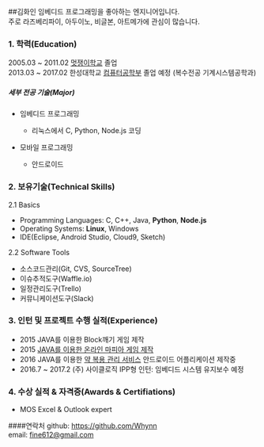 ##김화인
임베디드 프로그래밍을 좋아하는 엔지니어입니다.  
주로 라즈베리파이, 아두이노, 비글본, 아트메가에 관심이 많습니다.

### 1. 학력(Education)
2005.03 ~ 2011.02 [멋쟁이학교](http://www.sarangbang.org/srb/school/MJE/main.php) 졸업  
2013.03 ~ 2017.02 한성대학교 [컴퓨터공학부](http://www.hansung.ac.kr/web/www/college_01_04_03_t1) 졸업 예정 (복수전공 기계시스템공학과)

##### 세부 전공 기술(Major)
* 임베디드 프로그래밍
  * 리눅스에서 C, Python, Node.js 코딩

* 모바일 프로그래밍
  * 안드로이드



### 2. 보유기술(Technical Skills)

2.1  Basics
* Programming Languages: C, C++, Java, __Python__, __Node.js__
* Operating Systems: __Linux__, Windows
* IDE(Eclipse, Android Studio, Cloud9, Sketch)

2.2  Software Tools
* 소스코드관리(Git, CVS, SourceTree)
* 이슈추적도구(Waffle.io)
* 일정관리도구(Trello)
* 커뮤니케이션도구(Slack)

### 3. 인턴 및 프로젝트 수행 실적(Experience)
*  2015 JAVA를 이용한 Block깨기 게임 제작
*  2015 [JAVA를 이용한 온라인 마피아 게임 제작](https://github.com/Whynn/OnlineMafiaGame)
*  2016 JAVA를 이용한 [약 복용 관리 서비스](https://github.com/TheChicks) 안드로이드 어플리케이션 제작중
*  2016.7 ~ 2017.2 (주) 사이클로직 IPP형 인턴: 임베디드 시스템 유지보수 예정

### 4. 수상 실적 & 자격증(Awards & Certifiations)
*  MOS Excel & Outlook expert

####연락처
github: https://github.com/Whynn  
email: fine612@gmail.com
